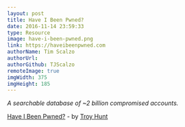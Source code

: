 ```yaml
---
layout: post
title: Have I Been Pwned?
date: 2016-11-14 23:59:33
type: Resource
image: have-i-been-pwned.png
link: https://haveibeenpwned.com
authorName: Tim Scalzo
authorUrl: 
authorGithub: TJScalzo
remoteImage: true
imgWidth: 375
imgHeight: 185
---
```


_A searchable database of ~2 billion compromised accounts._



[Have I Been Pwned?](https://haveibeenpwned.com) - by [Troy Hunt](https://www.troyhunt.com)
